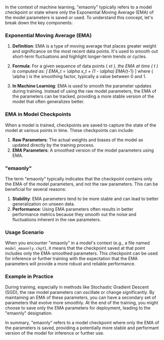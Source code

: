 In the context of machine learning, "emaonly" typically refers to a model checkpoint or state where only the Exponential Moving Average (EMA) of the model parameters is saved or used. To understand this concept, let's break down the key components:

### Exponential Moving Average (EMA)

1. **Definition**: EMA is a type of moving average that places greater weight and significance on the most recent data points. It's used to smooth out short-term fluctuations and highlight longer-term trends or cycles.

2. **Formula**: For a given sequence of data points \( x*t \), the EMA at time \( t \) is computed as:
   \[
   EMA_t = \alpha x_t + (1 - \alpha) EMA*{t-1}
   \]
   where \( \alpha \) is the smoothing factor, typically a value between 0 and 1.

3. **In Machine Learning**: EMA is used to smooth the parameter updates during training. Instead of using the raw model parameters, the EMA of the parameters can be tracked, providing a more stable version of the model that often generalizes better.

### EMA in Model Checkpoints

When a model is trained, checkpoints are saved to capture the state of the model at various points in time. These checkpoints can include:

1. **Raw Parameters**: The actual weights and biases of the model as updated directly by the training process.
2. **EMA Parameters**: A smoothed version of the model parameters using EMA.

### "emaonly"

The term "emaonly" typically indicates that the checkpoint contains only the EMA of the model parameters, and not the raw parameters. This can be beneficial for several reasons:

1. **Stability**: EMA parameters tend to be more stable and can lead to better generalization on unseen data.
2. **Performance**: Using EMA parameters often results in better performance metrics because they smooth out the noise and fluctuations inherent in the raw parameters.

### Usage Scenario

When you encounter "emaonly" in a model's context (e.g., a file named `model_emaonly.ckpt`), it means that the checkpoint saved at that point includes only the EMA-smoothed parameters. This checkpoint can be used for inference or further training with the expectation that the EMA parameters will provide a more robust and reliable performance.

### Example in Practice

During training, especially in methods like Stochastic Gradient Descent (SGD), the raw model parameters can oscillate or change significantly. By maintaining an EMA of these parameters, you can have a secondary set of parameters that evolve more smoothly. At the end of the training, you might choose to save only the EMA parameters for deployment, leading to the "emaonly" designation.

In summary, "emaonly" refers to a model checkpoint where only the EMA of the parameters is saved, providing a potentially more stable and performant version of the model for inference or further use.
